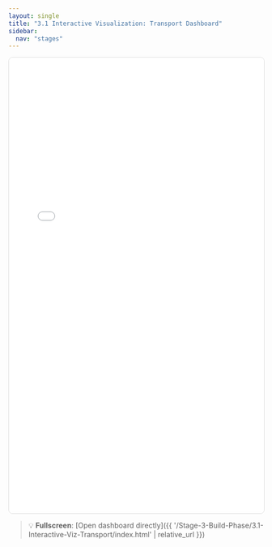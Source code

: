 ```yaml
---
layout: single
title: "3.1 Interactive Visualization: Transport Dashboard"
sidebar:
  nav: "stages"
---
```


<iframe src="{{ '/Stage-3-Build-Phase/3.1-Interactive-Viz-Transport/index.html' | relative_url }}" 
        width="100%" 
        height="900px" 
        frameborder="0"
        style="border: 1px solid #ddd; border-radius: 8px;">
</iframe>

> 💡 **Fullscreen**: [Open dashboard directly]({{ '/Stage-3-Build-Phase/3.1-Interactive-Viz-Transport/index.html' | relative_url }})
